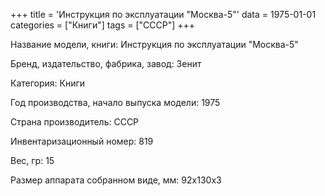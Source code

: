 +++
title = 'Инструкция по эксплуатации "Москва-5"'
data = 1975-01-01
categories = ["Книги"]
tags = ["СССР"]
+++

Название модели, книги: Инструкция по эксплуатации "Москва-5"

Бренд, издательство, фабрика, завод: Зенит

Категория: Книги

Год производства, начало выпуска модели: 1975

Страна производитель: СССР

Инвентаризационный номер: 819

Вес, гр: 15

Размер аппарата  собранном виде, мм: 92х130х3


